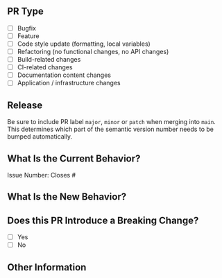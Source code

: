 <!--
## PR Checklist
Please check if your PR fulfills the following requirements:

- [ ] The commit message follows our guidelines: https://github.com/intershop/helm-charts/blob/develop/CONTRIBUTING.md
- [ ] Docs have been added / updated (for bug fixes / features)
- [ ] Be sure to include PR label `major`, `minor` or `patch` when merging into `main`
-->

## PR Type

<!--
What kind of change does this PR introduce?
Please check the one that applies to this PR using "x".
-->

- [ ] Bugfix
- [ ] Feature
- [ ] Code style update (formatting, local variables)
- [ ] Refactoring (no functional changes, no API changes)
- [ ] Build-related changes
- [ ] CI-related changes
- [ ] Documentation content changes
- [ ] Application / infrastructure changes

## Release ##

Be sure to include PR label `major`, `minor` or `patch` when merging into `main`. This determines which part of the semantic version number needs to be bumped automatically.

## What Is the Current Behavior?

<!-- Please describe the current behavior that you are modifying, or link to a relevant issue. -->

Issue Number: Closes #

## What Is the New Behavior?

## Does this PR Introduce a Breaking Change?

<!-- If this PR contains a breaking change, please describe the impact and migration path for existing applications below. -->

- [ ] Yes
- [ ] No

## Other Information
